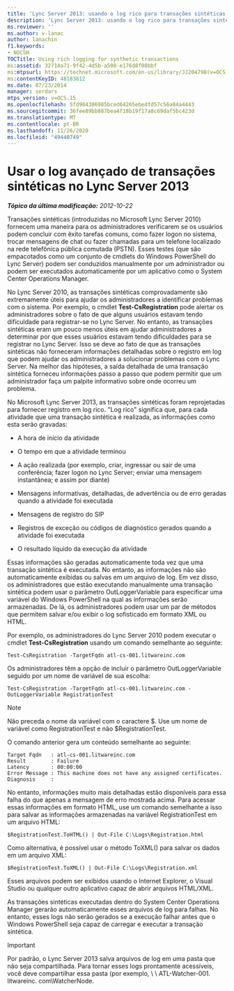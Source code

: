 ```yaml
---
title: 'Lync Server 2013: usando o log rico para transações sintéticas'
description: 'Lync Server 2013: usando o log rico para transações sintéticas.'
ms.reviewer: ''
ms.author: v-lanac
author: lanachin
f1.keywords:
- NOCSH
TOCTitle: Using rich logging for synthetic transactions
ms:assetid: 32714a71-9f42-4d5b-a508-e176d8f08bbf
ms:mtpsurl: https://technet.microsoft.com/en-us/library/JJ204798(v=OCS.15)
ms:contentKeyID: 48183812
ms.date: 07/23/2014
manager: serdars
mtps_version: v=OCS.15
ms.openlocfilehash: 5fd984386985bced64265ebedfd57c56a84a4443
ms.sourcegitcommit: 36fee89bb887bea4f18b19f17a8c69daf5bc423d
ms.translationtype: MT
ms.contentlocale: pt-BR
ms.lasthandoff: 11/26/2020
ms.locfileid: "49440749"
---
```

# <a name="using-rich-logging-for-synthetic-transactions-in-lync-server-2013"></a>Usar o log avançado de transações sintéticas no Lync Server 2013

<div data-xmlns="http://www.w3.org/1999/xhtml">

<div class="topic" data-xmlns="http://www.w3.org/1999/xhtml" data-msxsl="urn:schemas-microsoft-com:xslt" data-cs="https://msdn.microsoft.com/">

<div data-asp="https://msdn2.microsoft.com/asp">



</div>

<div id="mainSection">

<div id="mainBody">

<span> </span>

_**Tópico da última modificação:** 2012-10-22_

Transações sintéticas (introduzidas no Microsoft Lync Server 2010) fornecem uma maneira para os administradores verificarem se os usuários podem concluir com êxito tarefas comuns, como fazer logon no sistema, trocar mensagens de chat ou fazer chamadas para um telefone localizado na rede telefônica pública comutada (PSTN). Esses testes (que são empacotados como um conjunto de cmdlets do Windows PowerShell do Lync Server) podem ser conduzidos manualmente por um administrador ou podem ser executados automaticamente por um aplicativo como o System Center Operations Manager.

No Lync Server 2010, as transações sintéticas comprovadamente são extremamente úteis para ajudar os administradores a identificar problemas com o sistema. Por exemplo, o cmdlet **Test-CsRegistration** pode alertar os administradores sobre o fato de que alguns usuários estavam tendo dificuldade para registrar-se no Lync Server. No entanto, as transações sintéticas eram um pouco menos úteis em ajudar administradores a determinar por que esses usuários estavam tendo dificuldades para se registrar no Lync Server. Isso se deve ao fato de que as transações sintéticas não forneceram informações detalhadas sobre o registro em log que podem ajudar os administradores a solucionar problemas com o Lync Server. Na melhor das hipóteses, a saída detalhada de uma transação sintética forneceu informações passo a passo que podem permitir que um administrador faça um palpite informativo sobre onde ocorreu um problema.

No Microsoft Lync Server 2013, as transações sintéticas foram reprojetadas para fornecer registro em log rico. "Log rico" significa que, para cada atividade que uma transação sintética é realizada, as informações como esta serão gravadas:

  - A hora de início da atividade

  - O tempo em que a atividade terminou

  - A ação realizada (por exemplo, criar, ingressar ou sair de uma conferência; fazer logon no Lync Server; enviar uma mensagem instantânea; e assim por diante)

  - Mensagens informativas, detalhadas, de advertência ou de erro geradas quando a atividade foi executada

  - Mensagens de registro do SIP

  - Registros de exceção ou códigos de diagnóstico gerados quando a atividade foi executada

  - O resultado líquido da execução da atividade

Essas informações são geradas automaticamente toda vez que uma transação sintética é executada. No entanto, as informações não são automaticamente exibidas ou salvas em um arquivo de log. Em vez disso, os administradores que estão executando manualmente uma transação sintética podem usar o parâmetro OutLoggerVariable para especificar uma variável do Windows PowerShell na qual as informações serão armazenadas. De lá, os administradores podem usar um par de métodos que permitem salvar e/ou exibir o log sofisticado em formato XML ou HTML.

Por exemplo, os administradores do Lync Server 2010 podem executar o cmdlet **Test-CsRegistration** usando um comando semelhante ao seguinte:

    Test-CsRegistration -TargetFqdn atl-cs-001.litwareinc.com

Os administradores têm a opção de incluir o parâmetro OutLoggerVariable seguido por um nome de variável de sua escolha:

    Test-CsRegistration -TargetFqdn atl-cs-001.litwareinc.com -OutLoggerVariable RegistrationTest

> [!NOTE]  
> Não preceda o nome da variável com o caractere $. Use um nome de variável como RegistrationTest e não $RegistrationTest.

O comando anterior gera um conteúdo semelhante ao seguinte:

    Target Fqdn   : atl-cs-001.litwareinc.com
    Result        : Failure
    Latency       : 00:00:00
    Error Message : This machine does not have any assigned certificates.
    Diagnosis     :

No entanto, informações muito mais detalhadas estão disponíveis para essa falha do que apenas a mensagem de erro mostrada acima. Para acessar essas informações em formato HTML, use um comando semelhante a isso para salvar as informações armazenadas na variável RegistrationTest em um arquivo HTML:

    $RegistrationTest.ToHTML() | Out-File C:\Logs\Registration.html

Como alternativa, é possível usar o método ToXML() para salvar os dados em um arquivo XML:

    $RegistrationTest.ToXML() | Out-File C:\Logs\Registration.xml

Esses arquivos podem ser exibidos usando o Internet Explorer, o Visual Studio ou qualquer outro aplicativo capaz de abrir arquivos HTML/XML.

As transações sintéticas executadas dentro do System Center Operations Manager gerarão automaticamente esses arquivos de log para falhas. No entanto, esses logs não serão gerados se a execução falhar antes que o Windows PowerShell seja capaz de carregar e executar a transação sintética.

> [!IMPORTANT]  
> Por padrão, o Lync Server 2013 salva arquivos de log em uma pasta que não seja compartilhada. Para tornar esses logs prontamente acessíveis, você deve compartilhar essa pasta (por exemplo, \\ \\ ATL-Watcher-001. litwareinc. com\WatcherNode.


</div>

</div>

</div>

</div>

